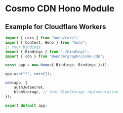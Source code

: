 # Cosmo CDN Hono Module

## Example for Cloudflare Workers

```ts
import { cors } from "hono/cors";
import { Context, Hono } from "hono";
// Your bindings
import { Bindings } from "./bindings";
import { cdn } from "@wundergraph/cosmo-cdn";

const app = new Hono<{ Bindings: Bindings }>();

app.use("*", cors());

cdn(app, {
    authJwtSecret,
    blobStorage, // Your BlobStorage implementation
});

export default app;
```